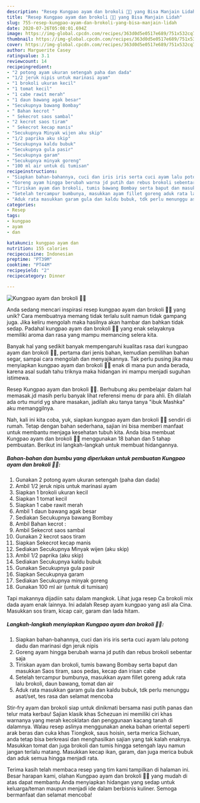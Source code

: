 ```yaml
---
description: "Resep Kungpao ayam dan brokoli 🐔🥦 yang Bisa Manjain Lidah"
title: "Resep Kungpao ayam dan brokoli 🐔🥦 yang Bisa Manjain Lidah"
slug: 755-resep-kungpao-ayam-dan-brokoli-yang-bisa-manjain-lidah
date: 2020-07-26T05:08:01.694Z
image: https://img-global.cpcdn.com/recipes/363d0d5e0517e689/751x532cq70/kungpao-ayam-dan-brokoli-🐔🥦-foto-resep-utama.jpg
thumbnail: https://img-global.cpcdn.com/recipes/363d0d5e0517e689/751x532cq70/kungpao-ayam-dan-brokoli-🐔🥦-foto-resep-utama.jpg
cover: https://img-global.cpcdn.com/recipes/363d0d5e0517e689/751x532cq70/kungpao-ayam-dan-brokoli-🐔🥦-foto-resep-utama.jpg
author: Marguerite Casey
ratingvalue: 3.1
reviewcount: 14
recipeingredient:
- "2 potong ayam ukuran setengah paha dan dada"
- "1/2 jeruk nipis untuk marinasi ayam"
- "1 brokoli ukuran kecil"
- "1 tomat kecil"
- "1 cabe rawit merah"
- "1 daun bawang agak besar"
- "Secukupnya bawang Bombay"
- " Bahan kecrot "
- " Sekecrot saos sambal"
- "2 kecrot saos tiram"
- " Sekecrot kecap manis"
- "Secukupnya Minyak wijen aku skip"
- "1/2 paprika aku skip"
- "Secukupnya kaldu bubuk"
- "Secukupnya gula pasir"
- "Secukupnya garam"
- "Secukupnya minyak goreng"
- "100 ml air untuk di tumisan"
recipeinstructions:
- "Siapkan bahan-bahannya, cuci dan iris iris serta cuci ayam lalu potong dadu dan marinasi dgn jeruk nipis"
- "Goreng ayam hingga berubah warna jd putih dan rebus brokoli sebentar saja"
- "Tiriskan ayam dan brokoli, tumis bawang Bombay serta baput dan masukkan Saos tiram, saos pedas, kecap dan irisan cabe"
- "Setelah tercampur bumbunya, masukkan ayam fillet goreng aduk rata lalu brokoli, daun bawang, tomat dan air"
- "Aduk rata masukkan garam gula dan kaldu bubuk, tdk perlu menunggu asat/set, tes rasa dan selamat mencoba"
categories:
- Resep
tags:
- kungpao
- ayam
- dan

katakunci: kungpao ayam dan 
nutrition: 155 calories
recipecuisine: Indonesian
preptime: "PT39M"
cooktime: "PT44M"
recipeyield: "2"
recipecategory: Dinner

---
```



![Kungpao ayam dan brokoli 🐔🥦](https://img-global.cpcdn.com/recipes/363d0d5e0517e689/751x532cq70/kungpao-ayam-dan-brokoli-🐔🥦-foto-resep-utama.jpg)

Anda sedang mencari inspirasi resep kungpao ayam dan brokoli 🐔🥦 yang unik? Cara membuatnya memang tidak terlalu sulit namun tidak gampang juga. Jika keliru mengolah maka hasilnya akan hambar dan bahkan tidak sedap. Padahal kungpao ayam dan brokoli 🐔🥦 yang enak selayaknya memiliki aroma dan rasa yang mampu memancing selera kita.

Banyak hal yang sedikit banyak mempengaruhi kualitas rasa dari kungpao ayam dan brokoli 🐔🥦, pertama dari jenis bahan, kemudian pemilihan bahan segar, sampai cara mengolah dan menyajikannya. Tak perlu pusing jika mau menyiapkan kungpao ayam dan brokoli 🐔🥦 enak di mana pun anda berada, karena asal sudah tahu triknya maka hidangan ini mampu menjadi suguhan istimewa.

Resep Kungpao ayam dan brokoli 🐔🥦. Berhubung aku pembelajar dalam hal memasak.jd masih perlu banyak lihat referensi menu dr para ahli. Eh dilalah ada ortu murid yg share masakan, jadilah aku tanya tanya &#34;ibuk Mashka&#34; aku memanggilnya.


Nah, kali ini kita coba, yuk, siapkan kungpao ayam dan brokoli 🐔🥦 sendiri di rumah. Tetap dengan bahan sederhana, sajian ini bisa memberi manfaat untuk membantu menjaga kesehatan tubuh kita. Anda bisa membuat Kungpao ayam dan brokoli 🐔🥦 menggunakan 18 bahan dan 5 tahap pembuatan. Berikut ini langkah-langkah untuk membuat hidangannya.

<!--inarticleads1-->

##### Bahan-bahan dan bumbu yang diperlukan untuk pembuatan Kungpao ayam dan brokoli 🐔🥦:

1. Gunakan 2 potong ayam ukuran setengah (paha dan dada)
1. Ambil 1/2 jeruk nipis untuk marinasi ayam
1. Siapkan 1 brokoli ukuran kecil
1. Siapkan 1 tomat kecil
1. Siapkan 1 cabe rawit merah
1. Ambil 1 daun bawang agak besar
1. Sediakan Secukupnya bawang Bombay
1. Ambil  Bahan kecrot :
1. Ambil  Sekecrot saos sambal
1. Gunakan 2 kecrot saos tiram
1. Siapkan  Sekecrot kecap manis
1. Sediakan Secukupnya Minyak wijen (aku skip)
1. Ambil 1/2 paprika (aku skip)
1. Sediakan Secukupnya kaldu bubuk
1. Gunakan Secukupnya gula pasir
1. Siapkan Secukupnya garam
1. Sediakan Secukupnya minyak goreng
1. Gunakan 100 ml air (untuk di tumisan)


Tapi makannya dijadiin satu dalam mangkok. Lihat juga resep Ca brokoli mix dada ayam enak lainnya. Ini adalah Resep ayam kungpao yang asli ala Cina. Masukkan sos tiram, kicap cair, garam dan lada hitam. 

<!--inarticleads2-->

##### Langkah-langkah menyiapkan Kungpao ayam dan brokoli 🐔🥦:

1. Siapkan bahan-bahannya, cuci dan iris iris serta cuci ayam lalu potong dadu dan marinasi dgn jeruk nipis
1. Goreng ayam hingga berubah warna jd putih dan rebus brokoli sebentar saja
1. Tiriskan ayam dan brokoli, tumis bawang Bombay serta baput dan masukkan Saos tiram, saos pedas, kecap dan irisan cabe
1. Setelah tercampur bumbunya, masukkan ayam fillet goreng aduk rata lalu brokoli, daun bawang, tomat dan air
1. Aduk rata masukkan garam gula dan kaldu bubuk, tdk perlu menunggu asat/set, tes rasa dan selamat mencoba


Stir-fry ayam dan brokoli siap untuk dinikmati bersama nasi putih panas dan telur mata kerbau! Sajian klasik khas Schezuan ini memiliki ciri khas warnanya yang merah kecoklatan dan penggunaan kacang tanah di dalamnya. Walau resep aslinya menggunakan aneka bahan oriental seperti arak beras dan cuka khas Tiongkok, saus hoisin, serta merica Sichuan, anda tetap bisa berkreasi dan menghasilkan sajian yang tak kalah enaknya. Masukkan tomat dan juga brokoli dan tumis hingga setengah layu namun jangan terlalu matang. Masukkan kecap ikan, garam, dan juga merica bubuk dan aduk semua hingga menjadi rata. 

Terima kasih telah membaca resep yang tim kami tampilkan di halaman ini. Besar harapan kami, olahan Kungpao ayam dan brokoli 🐔🥦 yang mudah di atas dapat membantu Anda menyiapkan hidangan yang sedap untuk keluarga/teman maupun menjadi ide dalam berbisnis kuliner. Semoga bermanfaat dan selamat mencoba!
